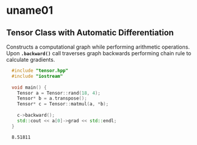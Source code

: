 # uname01

## Tensor Class with Automatic Differentiation

Constructs a computational graph while performing arithmetic operations. Upon **`.backward()`** call traverses graph backwards performing chain rule to calculate gradients.

```c++
  #include "tensor.hpp"
  #include "iostream"
  
  void main() {
    Tensor a = Tensor::rand(18, 4);
    Tensor* b = a.transpose();
    Tensor* c = Tensor::matmul(a, *b);
    
    c->backward();
    std::cout << a[0]->grad << std::endl;
  }
```

```bash
  8.51811
```